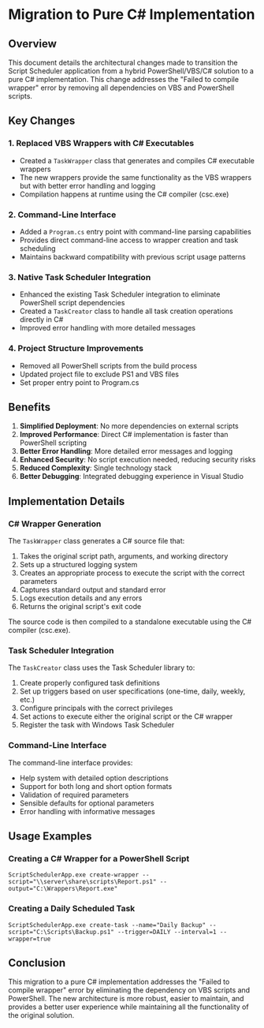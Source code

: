 # Migration to Pure C# Implementation

## Overview

This document details the architectural changes made to transition the Script Scheduler application from a hybrid PowerShell/VBS/C# solution to a pure C# implementation. This change addresses the "Failed to compile wrapper" error by removing all dependencies on VBS and PowerShell scripts.

## Key Changes

### 1. Replaced VBS Wrappers with C# Executables

- Created a `TaskWrapper` class that generates and compiles C# executable wrappers
- The new wrappers provide the same functionality as the VBS wrappers but with better error handling and logging
- Compilation happens at runtime using the C# compiler (csc.exe)

### 2. Command-Line Interface

- Added a `Program.cs` entry point with command-line parsing capabilities
- Provides direct command-line access to wrapper creation and task scheduling
- Maintains backward compatibility with previous script usage patterns

### 3. Native Task Scheduler Integration

- Enhanced the existing Task Scheduler integration to eliminate PowerShell script dependencies
- Created a `TaskCreator` class to handle all task creation operations directly in C#
- Improved error handling with more detailed messages

### 4. Project Structure Improvements

- Removed all PowerShell scripts from the build process
- Updated project file to exclude PS1 and VBS files
- Set proper entry point to Program.cs

## Benefits

1. **Simplified Deployment**: No more dependencies on external scripts
2. **Improved Performance**: Direct C# implementation is faster than PowerShell scripting
3. **Better Error Handling**: More detailed error messages and logging
4. **Enhanced Security**: No script execution needed, reducing security risks
5. **Reduced Complexity**: Single technology stack
6. **Better Debugging**: Integrated debugging experience in Visual Studio

## Implementation Details

### C# Wrapper Generation

The `TaskWrapper` class generates a C# source file that:

1. Takes the original script path, arguments, and working directory
2. Sets up a structured logging system
3. Creates an appropriate process to execute the script with the correct parameters
4. Captures standard output and standard error
5. Logs execution details and any errors
6. Returns the original script's exit code

The source code is then compiled to a standalone executable using the C# compiler (csc.exe).

### Task Scheduler Integration

The `TaskCreator` class uses the Task Scheduler library to:

1. Create properly configured task definitions
2. Set up triggers based on user specifications (one-time, daily, weekly, etc.)
3. Configure principals with the correct privileges
4. Set actions to execute either the original script or the C# wrapper
5. Register the task with Windows Task Scheduler

### Command-Line Interface

The command-line interface provides:

- Help system with detailed option descriptions
- Support for both long and short option formats
- Validation of required parameters
- Sensible defaults for optional parameters
- Error handling with informative messages

## Usage Examples

### Creating a C# Wrapper for a PowerShell Script

```
ScriptSchedulerApp.exe create-wrapper --script="\\server\share\scripts\Report.ps1" --output="C:\Wrappers\Report.exe"
```

### Creating a Daily Scheduled Task

```
ScriptSchedulerApp.exe create-task --name="Daily Backup" --script="C:\Scripts\Backup.ps1" --trigger=DAILY --interval=1 --wrapper=true
```

## Conclusion

This migration to a pure C# implementation addresses the "Failed to compile wrapper" error by eliminating the dependency on VBS scripts and PowerShell. The new architecture is more robust, easier to maintain, and provides a better user experience while maintaining all the functionality of the original solution.
